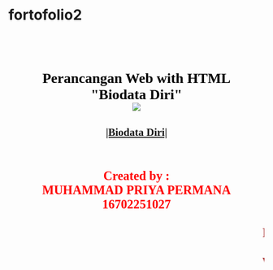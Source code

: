 # fortofolio2
<html>
<head> <title>WEB DESIGN BIODATA</title>
<br>
<br>
<body >

<h1>
<center>
<font face="Bradley Hand ITC" color="Black" fontsize="4">Perancangan Web with HTML</font>
<br>
<font face="Bradley Hand ITC" color="Black" fontsize="4">"Biodata Diri"</font>
<br>
<img src = "priyo.jpeg" > 
</center>
</h1>

<h2>
<center>
<font face = "Comic Sans MS" Color = "Grey" size = "big" > <a href ="biodata.html"> |Biodata Diri| </a> 
<br>
<br>


<h3>
<center>
<blink> <font face = "Comic Sans MS" Color = "Red" Font Size = "small" > Created by :
<center>
<blink> <font face = "Comic Sans MS" Color = "Red" Font Size = "small" > MUHAMMAD PRIYA PERMANA
<center>
<blink> <font face = "Comic Sans MS" Color = "Red" Font Size = "small" > 16702251027

<br>
<br>
<footer>
<marquee> <font face = "Calibri" Color = "Brown" Font Size = "small"> Presented by ME
 
 web
